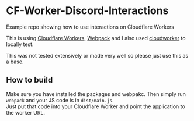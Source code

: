 # CF-Worker-Discord-Interactions
Example repo showing how to use interactions on Cloudflare Workers

This is using [Cloudflare Workers](https://workers.cloudflare.com/), [Webpack](https://webpack.js.org/) and I also used [cloudworker](https://github.com/dollarshaveclub/cloudworker) to locally test.

This was not tested extensively or made very well so please just use this as a base.

## How to build
Make sure you have installed the packages and webpakc. Then simply run `webpack` and your JS code is in `dist/main.js`.  
Just put that code into your Cloudflare Worker and point the application to the worker URL.

